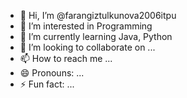 - 👋 Hi, I’m @farangiztulkunova2006itpu
- 👀 I’m interested in Programming
- 🌱 I’m currently learning Java, Python
- 💞️ I’m looking to collaborate on ...
- 📫 How to reach me ...
- 😄 Pronouns: ...
- ⚡ Fun fact: ...

<!---
farangiztulkunova2006itpu/farangiztulkunova2006itpu is a ✨ special ✨ repository because its `README.md` (this file) appears on your GitHub profile.
You can click the Preview link to take a look at your changes.
--->
